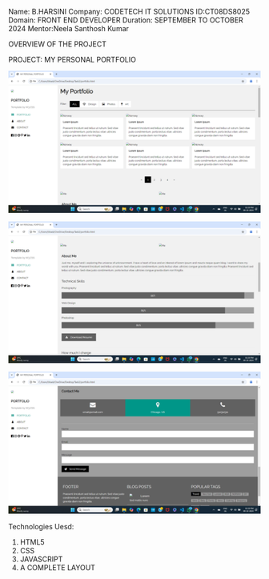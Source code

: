 Name: B.HARSINI
Company: CODETECH IT SOLUTIONS
ID:CT08DS8025
Domain: FRONT END DEVELOPER
Duration: SEPTEMBER TO OCTOBER 2024
Mentor:Neela Santhosh Kumar

OVERVIEW OF THE PROJECT

PROJECT: MY PERSONAL PORTFOLIO

![image alt](https://github.com/Harshini23s/CODETECH-Task1/blob/2552fceb4aa166608d874b340a3ed13a14c305c1/Screenshot%20(140).png)

![image alt](https://github.com/Harshini23s/CODETECH-Task1/blob/1806d5436fcdadf81c6ce410784228ccd1c6efab/Screenshot%20(141).png)

![image alt](https://github.com/Harshini23s/CODETECH-Task1/blob/afe5258734e73045739c99cd985552ede25d175d/Screenshot%20(142).png)

Technologies Uesd:
1. HTML5
2. CSS
3. JAVASCRIPT
4. A COMPLETE LAYOUT
   


